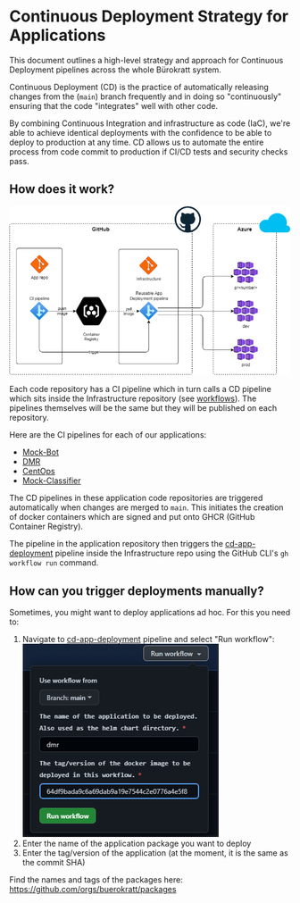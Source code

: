 # Continuous Deployment Strategy for Applications

This document outlines a high-level strategy and approach for Continuous Deployment pipelines across the whole Bürokratt system.

Continuous Deployment (CD) is the practice of automatically releasing changes from the (`main`) branch frequently and in doing so "continuously" ensuring that the code "integrates" well with other code.

By combining Continuous Integration and infrastructure as code (IaC), we're able to achieve identical deployments with the confidence to be able to deploy to production at any time. CD allows us to automate the entire process from code commit to production if CI/CD tests and security checks pass.

## How does it work?

![Application CD Pipeline diagram](.images/cd-pipeline-diagram.drawio.png)

Each code repository has a CI pipeline which in turn calls a CD pipeline which sits inside the Infrastructure repository (see [workflows](https://github.com/buerokratt/Infrastructure/tree/main/.github/workflows)). The pipelines themselves will be the same but they will be published on each repository.

Here are the CI pipelines for each of our applications:
- [Mock-Bot](https://github.com/buerokratt/Mock-Bot/tree/main/.github/workflows/ci-build-publish-main.yml)
- [DMR](https://github.com/buerokratt/DMR/blob/main/.github/workflows/ci-build-publish-main.yml)
- [CentOps](https://github.com/buerokratt/CentOps/blob/main/.github/workflows/build-publish-main.yml)
- [Mock-Classifier](https://github.com/buerokratt/Mock-Classifier/blob/main/.github/workflows/ci-build-publish-main.yml)

The CD pipelines in these application code repositories are triggered automatically when changes are merged to `main`.  This initiates the creation of docker containers which are signed and put onto GHCR (GitHub Container Registry).

The pipeline in the application repository then triggers the [cd-app-deployment](https://github.com/buerokratt/Infrastructure/blob/main/.github/workflows/cd-app-deployment.yml) pipeline inside the Infrastructure repo using the GitHub CLI's `gh workflow run` command.

## How can you trigger deployments manually?

Sometimes, you might want to deploy applications ad hoc. For this you need to:
1. Navigate to [cd-app-deployment](https://github.com/buerokratt/Infrastructure/blob/main/.github/workflows/cd-app-deployment.yml) pipeline and select "Run workflow": \
![Run workflow screenshot](.images/runworkflow-screenshot.png)
2. Enter the name of the application package you want to deploy
3. Enter the tag/version of the application (at the moment, it is the same as the commit SHA)

Find the names and tags of the packages here: https://github.com/orgs/buerokratt/packages

